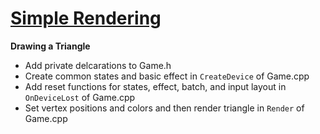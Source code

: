 # [Simple Rendering](https://github.com/Microsoft/DirectXTK/wiki/Simple-rendering)
**Drawing a Triangle**
- Add private delcarations to Game.h
- Create common states and basic effect in `CreateDevice` of Game.cpp
- Add reset functions for states, effect, batch, and input layout in `OnDeviceLost` of Game.cpp
- Set vertex positions and colors and then render triangle in `Render` of Game.cpp